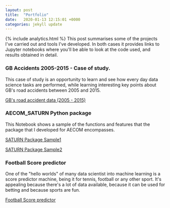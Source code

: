 ```yaml
---
layout: post
title:  "Portfolio"
date:   2020-01-13 12:15:01 +0000
categories: jekyll update
---
```

{% include analytics.html %}
This post summarises some of the projects I've carried out and tools I've developed. In both cases it provides links to Jupyter notebooks where you'll be able to look at the code used, and results obtained in detail.


### GB Accidents 2005-2015 - Case of study.

This case of study is an opportunity to learn and see how every day data science tasks are performed, while learning interesting key points about GB's road accidents between 2005 and 2015.

[GB's road accident data (2005 - 2015)](/Files/Case_of_study.html)

### AECOM_SATURN Python package

This Notebook shows a sample of the functions and features that the package that I developed for AECOM encompasses.

[SATURN Package Sample1](/Files/AECOM_SATURN1.html)

[SATURN Package Sample2](/Files/AECOM_SATURN2.html)

### Football Score predictor
One of the "hello worlds" of many data scientist into machine learning
is a score predictor machine, being it for tennis, football or any other sport.
It's appealing because there's a lot of data available, because it can
be used for betting and because sports are fun.

[Football Score predictor](/Files/Football_predictor_AI.html)
